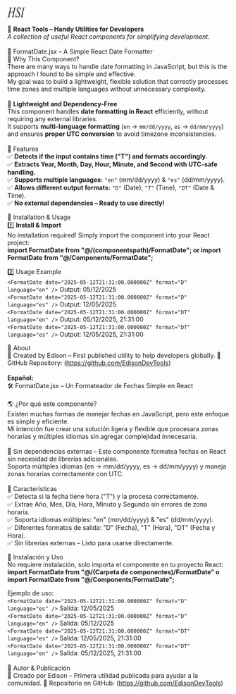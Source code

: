 <img src="images/IconHSI_2.png" alt="Descripción de la imagen" width="40" height="24">

🚀 <b>React Tools – Handy Utilities for Developers</b><br />
<i>A collection of useful React components for simplifying development.</i><br />
<br />
📅 FormatDate.jsx – A Simple React Date Formatter<br />
🎯 Why This Component?<br />
There are many ways to handle date formatting in JavaScript, but this is the approach I found to be simple and effective.<br />
My goal was to build a lightweight, flexible solution that correctly processes time zones and multiple languages without unnecessary complexity.<br />
<br />
🚀 **Lightweight and Dependency-Free**<br />
This component handles **date formatting in React** efficiently, without requiring any external libraries.<br />
It supports **multi-language formatting** (`en` → `mm/dd/yyyy`, `es` → `dd/mm/yyyy`) and ensures **proper UTC conversion** to avoid timezone inconsistencies.<br />
<br />
🌟 Features<br />
✅ **Detects if the input contains time ("T") and formats accordingly.**<br />
✅ **Extracts Year, Month, Day, Hour, Minute, and Second with UTC-safe handling.**<br />
✅ **Supports multiple languages:** `"en"` (mm/dd/yyyy) & `"es"` (dd/mm/yyyy).<br />
✅ **Allows different output formats:** `"D"` (Date), `"T"` (Time), `"DT"` (Date & Time).<br />
✅ **No external dependencies – Ready to use directly!**<br />

🚀 Installation & Usage<br />
1️⃣ **Install & Import**<br />
No installation required! Simply import the component into your React project:<br />
<b>import FormatDate from "@/(componentspath)/FormatDate"; or import FormatDate from "@/Components/FormatDate";</b>

2️⃣ Usage Example<br />
`<FormatDate date="2025-05-12T21:31:00.000000Z" format="D" language="en" />` Output: 05/12/2025<br />
`<FormatDate date="2025-05-12T21:31:00.000000Z" format="D" language="es" />` Output: 12/05/2025<br />
`<FormatDate date="2025-05-12T21:31:00.000000Z" format="DT" language="en" />` Output: 05/12/2025, 21:31:00<br />
`<FormatDate date="2025-05-12T21:31:00.000000Z" format="DT" language="es" />` Output: 12/05/2025, 21:31:00<br />

📌 About<br />
🚀 Created by Edison – First published utility to help developers globally. 🔗 GitHub Repository: (https://github.com/EdisonDevTools)<br />
<br />
**Español:**<br />
🛠️ FormatDate.jsx – Un Formateador de Fechas Simple en React<br />
<br />
🌎 ¿Por qué este componente?<br />
Existen muchas formas de manejar fechas en JavaScript, pero este enfoque es simple y eficiente.<br />
Mi intención fue crear una solución ligera y flexible que procesara zonas horarias y múltiples idiomas sin agregar complejidad innecesaria.<br />
<br />
🚀 Sin dependencias externas – Este componente formatea fechas en React sin necesidad de librerías adicionales.<br />
Soporta múltiples idiomas (en → mm/dd/yyyy, es → dd/mm/yyyy) y maneja zonas horarias correctamente con UTC.<br />
<br />
🌟 Características<br />
✅ Detecta si la fecha tiene hora ("T") y la procesa correctamente. <br />
✅ Extrae Año, Mes, Día, Hora, Minuto y Segundo sin errores de zona horaria. <br />
✅ Soporta idiomas múltiples: "en" (mm/dd/yyyy) & "es" (dd/mm/yyyy). <br />
✅ Diferentes formatos de salida: "D" (Fecha), "T" (Hora), "DT" (Fecha y Hora). <br />
✅ Sin librerías externas – Listo para usarse directamente.<br />

🚀 Instalación y Uso<br />
No requiere instalación, solo importa el componente en tu proyecto React: <br />
<b>import FormatDate from "@/(Carpeta de componentes)/FormatDate" o import FormatDate from "@/Components/FormatDate";</b>

Ejemplo de uso:<br />
`<FormatDate date="2025-05-12T21:31:00.000000Z" format="D" language="es" />` Salida: 12/05/2025<br />
`<FormatDate date="2025-05-12T21:31:00.000000Z" format="D" language="en" />` Salida: 05/12/2025<br />
`<FormatDate date="2025-05-12T21:31:00.000000Z" format="DT" language="es" />` Salida: 12/05/2025, 21:31:00<br />
`<FormatDate date="2025-05-12T21:31:00.000000Z" format="DT" language="en" />` Salida: 05/12/2025, 21:31:00<br />
<br />
📌 Autor & Publicación<br />
🚀 Creado por Edison – Primera utilidad publicada para ayudar a la comunidad. 🔗 Repositorio en GitHub: (https://github.com/EdisonDevTools)<br />
